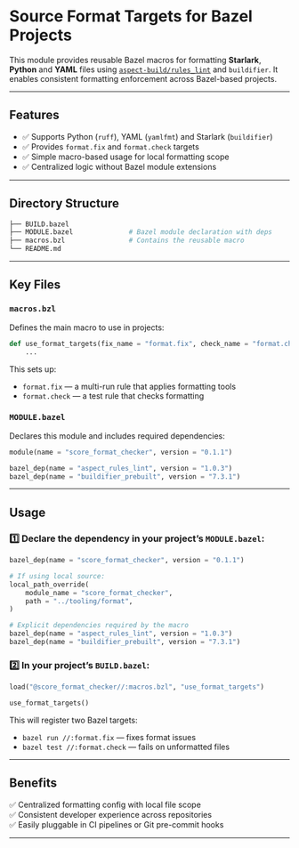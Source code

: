 
# Source Format Targets for Bazel Projects

This module provides reusable Bazel macros for formatting **Starlark**, **Python** and **YAML** files 
using [`aspect-build/rules_lint`](https://github.com/aspect-build/rules_lint) and `buildifier`. It enables 
consistent formatting enforcement across Bazel-based projects.

---

## Features

- ✅ Supports Python (`ruff`), YAML (`yamlfmt`) and Starlark (`buildifier`)
- ✅ Provides `format.fix` and `format.check` targets
- ✅ Simple macro-based usage for local formatting scope
- ✅ Centralized logic without Bazel module extensions

---

## Directory Structure

```bash
├── BUILD.bazel               
├── MODULE.bazel              # Bazel module declaration with deps
├── macros.bzl                # Contains the reusable macro
└── README.md
```

---

## Key Files

### `macros.bzl`

Defines the main macro to use in projects:

```python
def use_format_targets(fix_name = "format.fix", check_name = "format.check"):
    ...
```

This sets up:

- `format.fix` — a multi-run rule that applies formatting tools
- `format.check` — a test rule that checks formatting

### `MODULE.bazel`

Declares this module and includes required dependencies:

```python
module(name = "score_format_checker", version = "0.1.1")

bazel_dep(name = "aspect_rules_lint", version = "1.0.3")
bazel_dep(name = "buildifier_prebuilt", version = "7.3.1")
```

---

## Usage

### 1️⃣ Declare the dependency in your project’s `MODULE.bazel`:

```python
bazel_dep(name = "score_format_checker", version = "0.1.1")

# If using local source:
local_path_override(
    module_name = "score_format_checker",
    path = "../tooling/format",
)

# Explicit dependencies required by the macro
bazel_dep(name = "aspect_rules_lint", version = "1.0.3")
bazel_dep(name = "buildifier_prebuilt", version = "7.3.1")
```

### 2️⃣ In your project’s `BUILD.bazel`:

```python
load("@score_format_checker//:macros.bzl", "use_format_targets")

use_format_targets()
```

This will register two Bazel targets:

- `bazel run //:format.fix` — fixes format issues
- `bazel test //:format.check` — fails on unformatted files

---

## Benefits

✅ Centralized formatting config with local file scope  
✅ Consistent developer experience across repositories  
✅ Easily pluggable in CI pipelines or Git pre-commit hooks

---